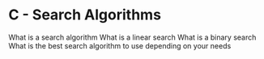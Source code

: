 # C - Search Algorithms

What is a search algorithm
What is a linear search
What is a binary search
What is the best search algorithm to use depending on your needs
